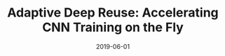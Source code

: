 ---
title: "Adaptive Deep Reuse: Accelerating CNN Training on the Fly"
collection: publications
date: 2019-06-01
venue: '35th International Conference on Data Engineering (<b>ICDE</b>), 2019. (Acceptance rate: 18%)'
paperurl: 'http://guanh01.github.io/files/2019icde.pdf'
authors: 'Lin Ning, Hui Guan, and Xipeng Shen'
---